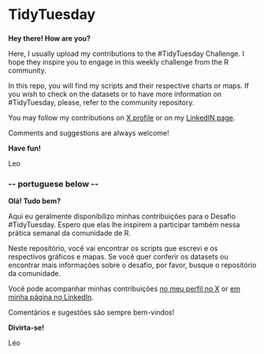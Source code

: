 # TidyTuesday

### 


**Hey there! How are you?**


Here, I usually upload my contributions to the #TidyTuesday Challenge.
I hope they inspire you to engage in this weekly challenge from the R community.


In this repo, you will find my scripts and their respective charts or maps.
If you wish to check on the datasets or to have more information on #TidyTuesday, please, refer to the community repository.


You may follow my contributions on [X profile](https://twitter.com/depauladiasleo) or on my [LinkedIN page](https://twitter.com/depauladiasleo).


Comments and suggestions are always welcome!


**Have fun!**

Leo

### -- portuguese below --

**Olá! Tudo bem?**


Aqui eu geralmente disponibilizo minhas contribuições para o Desafio #TidyTuesday.
Espero que elas lhe inspirem a participar também nessa prática semanal da comunidade de R. 


Neste repositório, você vai encontrar os scripts que escrevi e os respectivos gráficos e mapas.
Se você quer conferir os datasets ou encontrar mais informações sobre o desafio, por favor, busque o repositório da comunidade.


Você pode acompanhar minhas contribuições [no meu perfil no X](https://twitter.com/depauladiasleo) or [em minha página no LinkedIn](https://twitter.com/depauladiasleo).


Comentários e sugestões são sempre bem-vindos!


**Divirta-se!**

Léo
